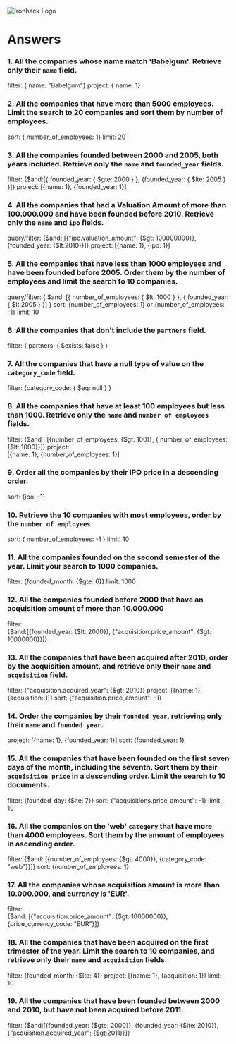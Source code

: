 ![Ironhack Logo](https://i.imgur.com/1QgrNNw.png)

# Answers

### 1. All the companies whose name match 'Babelgum'. Retrieve only their `name` field.

<!-- Your Code Goes Here -->
filter:  { name: "Babelgum"}
project: { name: 1}


### 2. All the companies that have more than 5000 employees. Limit the search to 20 companies and sort them by **number of employees**.

<!-- Your Code Goes Here -->
sort:  { number_of_employees: 1}
limit: 20

### 3. All the companies founded between 2000 and 2005, both years included. Retrieve only the `name` and `founded_year` fields.

<!-- Your Code Goes Here -->
filter:  {$and:[{ founded_year: { $gte: 2000 } }, {founded_year: { $lte: 2005 } }]}
project: [{name: 1}, {founded_year: 1}]

### 4. All the companies that had a Valuation Amount of more than 100.000.000 and have been founded before 2010. Retrieve only the `name` and `ipo` fields.

<!-- Your Code Goes Here -->
query/filter: {$and: [{"ipo.valuation_amount": {$gt: 100000000}}, {founded_year: {$lt:2010}}]}
project:      [{name: 1}, {ipo: 1}]

### 5. All the companies that have less than 1000 employees and have been founded before 2005. Order them by the number of employees and limit the search to 10 companies.

<!-- Your Code Goes Here -->
query/filter: {
    $and: [{
        number_of_employees: {
            $lt: 1000 
            }
    }, {
        founded_year: {
            $lt:2005
            } 
        }]
    }
sort:    {number_of_employees: 1} or {number_of_employees: -1}
limit:   10


### 6. All the companies that don't include the `partners` field.

<!-- Your Code Goes Here -->
filter: {
    partners: {
        $exists: false
        }
    }

### 7. All the companies that have a null type of value on the `category_code` field.

<!-- Your Code Goes Here -->
filter: 
    {category_code: {
        $eq: null
        }
    }

### 8. All the companies that have at least 100 employees but less than 1000. Retrieve only the `name` and `number of employees` fields.

<!-- Your Code Goes Here -->
filter: 
    {$and : [{number_of_employees: {$gt: 100}}, { number_of_employees: {$lt: 1000}}]}
project:   
    [{name: 1}, {number_of_employees: 1}]

### 9. Order all the companies by their IPO price in a descending order.

<!-- Your Code Goes Here -->
sort: {ipo: -1}

### 10. Retrieve the 10 companies with most employees, order by the `number of employees`

<!-- Your Code Goes Here -->
sort:  { number_of_employees: -1 }
limit: 10

### 11. All the companies founded on the second semester of the year. Limit your search to 1000 companies.

<!-- Your Code Goes Here -->
filter: {founded_month: {$gte: 6}}
limit:  1000

### 12. All the companies founded before 2000 that have an acquisition amount of more than 10.000.000

<!-- Your Code Goes Here -->
filter:     
    {$and:[{founded_year: {$lt: 2000}}, {"acquisition.price_amount": {$gt: 10000000}}]}

### 13. All the companies that have been acquired after 2010, order by the acquisition amount, and retrieve only their `name` and `acquisition` field.

<!-- Your Code Goes Here -->
filter:     {"acquisition.acquired_year": {$gt: 2010}}
project:    [{name: 1}, {acquisition: 1}]
sort:       {"acquisition.price_amount": -1}

### 14. Order the companies by their `founded year`, retrieving only their `name` and `founded year`.

<!-- Your Code Goes Here -->
project:    [{name: 1}, {founded_year: 1}]
sort:       {founded_year: 1}

### 15. All the companies that have been founded on the first seven days of the month, including the seventh. Sort them by their `acquisition price` in a descending order. Limit the search to 10 documents.

<!-- Your Code Goes Here -->
filter:     {founded_day: {$lte: 7}}
sort:       {"acquisitions.price_amount": -1}
limit:      10

### 16. All the companies on the 'web' `category` that have more than 4000 employees. Sort them by the amount of employees in ascending order.

<!-- Your Code Goes Here -->
filter:     {$and: [{number_of_employees: {$gt: 4000}}, {category_code:    
            "web"}}]}
sort:       {number_of_employees: 1}

### 17. All the companies whose acquisition amount is more than 10.000.000, and currency is 'EUR'.

<!-- Your Code Goes Here -->
filter:     
        {$and: [{"acquisition.price_amount": {$gt: 10000000}}, {price_currency_code: "EUR"}]}

### 18. All the companies that have been acquired on the first trimester of the year. Limit the search to 10 companies, and retrieve only their `name` and `acquisition` fields.

<!-- Your Code Goes Here -->
filter:     {founded_month: {$lte: 4}}
project:    [{name: 1}, {acquisition: 1}]
limit:      10

### 19. All the companies that have been founded between 2000 and 2010, but have not been acquired before 2011.

<!-- Your Code Goes Here -->
filter: 
        {$and:[{founded_year: {$gte: 2000}}, {founded_year: {$lte: 2010}}, {"acquisition.acquired_year": {$gt:2011}}]}